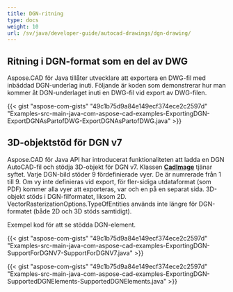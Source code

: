 ```yaml
---
title: DGN-ritning
type: docs
weight: 10
url: /sv/java/developer-guide/autocad-drawings/dgn-drawing/
---
```


## **Ritning i DGN-format som en del av DWG**

Aspose.CAD för Java tillåter utvecklare att exportera en DWG-fil med inbäddad DGN-underlag inuti. Följande är koden som demonstrerar hur man kommer åt DGN-underlaget inuti en DWG-fil vid export av DWG-filen.

{{< gist "aspose-com-gists" "49c1b75d9a84e149ecf374ece2c2597d" "Examples-src-main-java-com-aspose-cad-examples-ExportingDGN-ExportDGNAsPartofDWG-ExportDGNAsPartofDWG.java" >}}

## **3D-objektstöd för DGN v7**

Aspose.CAD för Java API har introducerat funktionaliteten att ladda en DGN AutoCAD-fil och stödja 3D-objekt för DGN v7. Klassen [**CadImage**](https://reference.aspose.com/cad/java/com.aspose.cad.fileformats.cad/CadImage) tjänar syftet. Varje DGN-bild stöder 9 fördefinierade vyer. De är numrerade från 1 till 9. Om vy inte definieras vid export, för fler-sidiga utdataformat (som PDF) kommer alla vyer att exporteras, var och en på en separat sida. 3D-objekt stöds i DGN-filformatet, liksom 2D. 
VectorRasterizationOptions.TypeOfEntities används inte längre för DGN-formatet (både 2D och 3D stöds samtidigt).

Exempel kod för att se stödda DGN-element.

{{< gist "aspose-com-gists" "49c1b75d9a84e149ecf374ece2c2597d" "Examples-src-main-java-com-aspose-cad-examples-ExportingDGN-SupportForDGNV7-SupportForDGNV7.java" >}}

{{< gist "aspose-com-gists" "49c1b75d9a84e149ecf374ece2c2597d" "Examples-src-main-java-com-aspose-cad-examples-ExportingDGN-SupportedDGNElements-SupportedDGNElements.java" >}}
